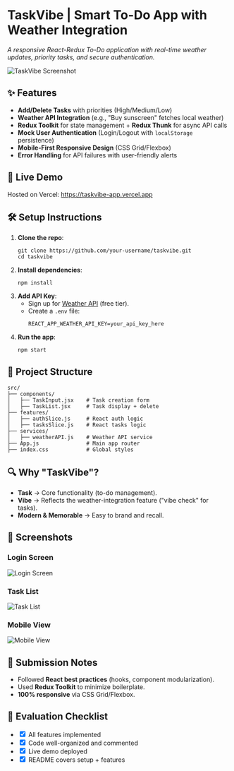 <!DOCTYPE html>
<html>
<body>
    <h1>TaskVibe | Smart To-Do App with Weather Integration</h1>
    <p><em>A responsive React-Redux To-Do application with real-time weather updates, priority tasks, and secure authentication.</em></p>
    <img src="./screenshots/app-preview.png" alt="TaskVibe Screenshot">
    <h2>✨ Features</h2>
    <ul class="feature-list">
        <li><strong>Add/Delete Tasks</strong> with priorities (High/Medium/Low)</li>
        <li><strong>Weather API Integration</strong> (e.g., "Buy sunscreen" fetches local weather)</li>
        <li><strong>Redux Toolkit</strong> for state management + <strong>Redux Thunk</strong> for async API calls</li>
        <li><strong>Mock User Authentication</strong> (Login/Logout with <code>localStorage</code> persistence)</li>
        <li><strong>Mobile-First Responsive Design</strong> (CSS Grid/Flexbox)</li>
        <li><strong>Error Handling</strong> for API failures with user-friendly alerts</li>
    </ul>
    <h2>🚀 Live Demo</h2>
    <p>Hosted on Vercel: <a href="https://taskvibe-app.vercel.app">https://taskvibe-app.vercel.app</a></p>
    <h2>🛠️ Setup Instructions</h2>
    <ol>
        <li><strong>Clone the repo</strong>:
            <pre><code>git clone https://github.com/your-username/taskvibe.git
cd taskvibe</code></pre>
        </li>
        <li><strong>Install dependencies</strong>:
            <pre><code>npm install</code></pre>
        </li>
        <li><strong>Add API Key</strong>:
            <ul>
                <li>Sign up for <a href="https://www.weatherapi.com/">Weather API</a> (free tier).</li>
                <li>Create a <code>.env</code> file:
                    <pre><code>REACT_APP_WEATHER_API_KEY=your_api_key_here</code></pre>
                </li>
            </ul>
        </li>
        <li><strong>Run the app</strong>:
            <pre><code>npm start</code></pre>
        </li>
    </ol>
    <h2>📂 Project Structure</h2>
    <pre><code>src/
├── components/
│   ├── TaskInput.jsx    # Task creation form
│   ├── TaskList.jsx     # Task display + delete
├── features/
│   ├── authSlice.js     # React auth logic
│   ├── tasksSlice.js    # React tasks logic
├── services/
│   ├── weatherAPI.js    # Weather API service
├── App.js               # Main app router
├── index.css            # Global styles</code></pre>
    <h2>🔍 Why "TaskVibe"?</h2>
    <ul>
        <li><strong>Task</strong> → Core functionality (to-do management).</li>
        <li><strong>Vibe</strong> → Reflects the weather-integration feature ("vibe check" for tasks).</li>
        <li><strong>Modern & Memorable</strong> → Easy to brand and recall.</li>
    </ul>
    <h2>📸 Screenshots</h2>
    <div class="screenshot-grid">
        <div>
            <h3>Login Screen</h3>
            <img src="./screenshots/login.png" alt="Login Screen">
        </div>
        <div>
            <h3>Task List</h3>
            <img src="./screenshots/tasks.png" alt="Task List">
        </div>
        <div>
            <h3>Mobile View</h3>
            <img src="./screenshots/mobile.png" alt="Mobile View">
        </div>
    </div>
    <h2>📝 Submission Notes</h2>
    <ul>
        <li>Followed <strong>React best practices</strong> (hooks, component modularization).</li>
        <li>Used <strong>Redux Toolkit</strong> to minimize boilerplate.</li>
        <li><strong>100% responsive</strong> via CSS Grid/Flexbox.</li>
    </ul>
    <h2>🎯 Evaluation Checklist</h2>
    <ul class="checklist">
        <li><input type="checkbox" checked> All features implemented</li>
        <li><input type="checkbox" checked> Code well-organized and commented</li>
        <li><input type="checkbox" checked> Live demo deployed</li>
        <li><input type="checkbox" checked> README covers setup + features</li>
    </ul>
</body>
</html>

